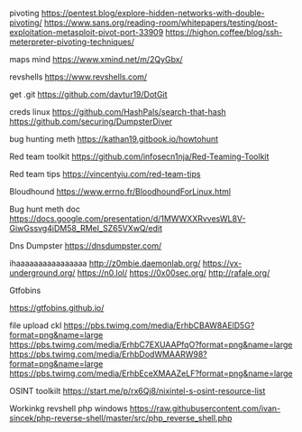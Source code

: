 
pivoting
https://pentest.blog/explore-hidden-networks-with-double-pivoting/
https://www.sans.org/reading-room/whitepapers/testing/post-exploitation-metasploit-pivot-port-33909
https://highon.coffee/blog/ssh-meterpreter-pivoting-techniques/


maps mind
https://www.xmind.net/m/2QyGbx/

revshells
https://www.revshells.com/

get .git
https://github.com/davtur19/DotGit

creds linux
https://github.com/HashPals/search-that-hash
https://github.com/securing/DumpsterDiver

bug hunting meth
https://kathan19.gitbook.io/howtohunt

Red team toolkit
https://github.com/infosecn1nja/Red-Teaming-Toolkit

Red team tips
https://vincentyiu.com/red-team-tips

Bloudhound
https://www.errno.fr/BloodhoundForLinux.html

Bug hunt meth doc
https://docs.google.com/presentation/d/1MWWXXRvvesWL8V-GiwGssvg4iDM58_RMeI_SZ65VXwQ/edit

Dns Dumpster
https://dnsdumpster.com/





ihaaaaaaaaaaaaaaaa
http://z0mbie.daemonlab.org/
https://vx-underground.org/
https://n0.lol/
https://0x00sec.org/
http://rafale.org/




Gtfobins 

https://gtfobins.github.io/





file upload ckl
https://pbs.twimg.com/media/ErhbCBAW8AElD5G?format=png&name=large
https://pbs.twimg.com/media/ErhbC7EXUAAPfqO?format=png&name=large
https://pbs.twimg.com/media/ErhbDodWMAARW98?format=png&name=large
https://pbs.twimg.com/media/ErhbEceXMAAZeLF?format=png&name=large


OSINT toolkilt
https://start.me/p/rx6Qj8/nixintel-s-osint-resource-list


Workinkg revshell php windows https://raw.githubusercontent.com/ivan-sincek/php-reverse-shell/master/src/php_reverse_shell.php
